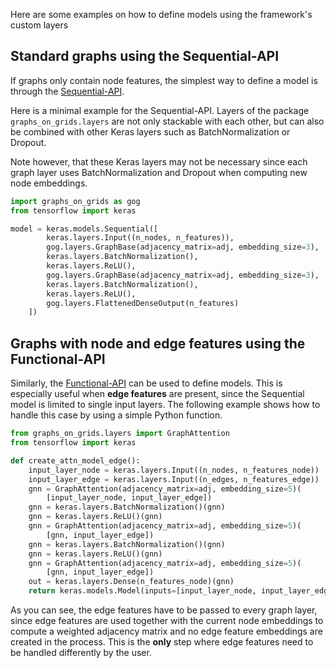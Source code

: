 Here are some examples on how to define models using the framework's custom layers

## Standard graphs using the Sequential-API
If graphs only contain node features, the simplest way to define a model is through the [Sequential-API](https://www.tensorflow.org/guide/keras/sequential_model).

Here is a minimal example for the Sequential-API. Layers of the package `graphs_on_grids.layers` are not only stackable with each 
other, but can also be combined with other Keras layers such as BatchNormalization or Dropout.

Note however, that these Keras layers may not be necessary since each graph layer uses BatchNormalization and Dropout
when computing new node embeddings. 
```python
import graphs_on_grids as gog
from tensorflow import keras

model = keras.models.Sequential([
        keras.layers.Input((n_nodes, n_features)),
        gog.layers.GraphBase(adjacency_matrix=adj, embedding_size=3),
        keras.layers.BatchNormalization(),
        keras.layers.ReLU(),
        gog.layers.GraphBase(adjacency_matrix=adj, embedding_size=3),
        keras.layers.BatchNormalization(),
        keras.layers.ReLU(),
        gog.layers.FlattenedDenseOutput(n_features)
    ])
```

## Graphs with node and edge features using the Functional-API
Similarly, the [Functional-API](https://www.tensorflow.org/guide/keras/functional_api) can be used to define models.
This is especially useful when **edge features** are present, since the Sequential model is limited to single input layers.
The following example shows how to handle this case by using a simple Python function.

```python
from graphs_on_grids.layers import GraphAttention
from tensorflow import keras

def create_attn_model_edge():
    input_layer_node = keras.layers.Input((n_nodes, n_features_node))
    input_layer_edge = keras.layers.Input((n_edges, n_features_edge))
    gnn = GraphAttention(adjacency_matrix=adj, embedding_size=5)(
        [input_layer_node, input_layer_edge])
    gnn = keras.layers.BatchNormalization()(gnn)
    gnn = keras.layers.ReLU()(gnn)
    gnn = GraphAttention(adjacency_matrix=adj, embedding_size=5)(
        [gnn, input_layer_edge])
    gnn = keras.layers.BatchNormalization()(gnn)
    gnn = keras.layers.ReLU()(gnn)
    gnn = GraphAttention(adjacency_matrix=adj, embedding_size=5)(
        [gnn, input_layer_edge])
    out = keras.layers.Dense(n_features_node)(gnn)
    return keras.models.Model(inputs=[input_layer_node, input_layer_edge], outputs=out)
```
As you can see, the edge features have to be passed to every graph layer, since edge features are used together with the
current node embeddings to compute a weighted adjacency matrix and no edge feature embeddings are created in the process.
This is the **only** step where edge features need to be handled differently by the user.
